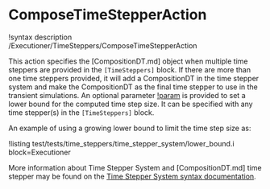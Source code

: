 # ComposeTimeStepperAction

!syntax description /Executioner/TimeSteppers/ComposeTimeStepperAction

This action specifies the [CompositionDT.md] object when multiple time steppers are provided in the `[TimeSteppers]` block. If there are more than one time steppers provided, it will add a CompositionDT in the time stepper system and make the CompositionDT as the final time stepper to use in the transient simulations. An optional parameter [!param](/Executioner/TimeSteppers/ComposeTimeStepperAction/lower_bound) is provided to set a lower bound for the computed time step size. It can be specified with any time stepper(s) in the `[TimeSteppers]` block.

An example of using a growing lower bound to limit the time step size as:

!listing test/tests/time_steppers/time_stepper_system/lower_bound.i block=Executioner

More information about Time Stepper System and [CompositionDT.md] time stepper may be found on the [Time Stepper System syntax documentation](syntax/Executioner/TimeSteppers/index.md).


